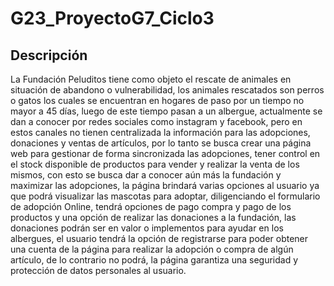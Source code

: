 # G23_ProyectoG7_Ciclo3

## Descripción

La Fundación Peluditos tiene como objeto el rescate de animales en situación de abandono o vulnerabilidad, los animales rescatados son perros o gatos los cuales se encuentran en hogares de paso por un tiempo no mayor a 45 días, luego de este tiempo pasan a un albergue, actualmente se dan a conocer por redes sociales como instagram y facebook, pero en estos canales no tienen centralizada la información para las adopciones, donaciones y ventas de artículos, por lo tanto se busca crear  una página web para gestionar de forma sincronizada las adopciones, tener control en el stock disponible de productos para vender y realizar la venta de los mismos, con esto se busca dar a conocer aún más la fundación y maximizar las adopciones, la página  brindará varias opciones al usuario ya que podrá visualizar las mascotas para adoptar, diligenciando el formulario de adopción Online, tendrá opciones de pago compra y pago de los productos y una opción de realizar las donaciones a la fundación, las donaciones podrán ser en valor o implementos para ayudar en los albergues, el usuario tendrá la opción de registrarse para poder obtener una cuenta de la página para realizar la adopción o compra de algún artículo, de lo contrario no podrá, la página garantiza una seguridad y protección de datos personales al usuario.
